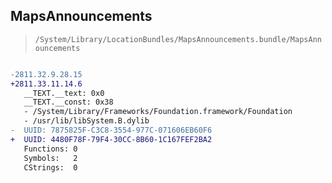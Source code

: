 ## MapsAnnouncements

> `/System/Library/LocationBundles/MapsAnnouncements.bundle/MapsAnnouncements`

```diff

-2811.32.9.28.15
+2811.33.11.14.6
   __TEXT.__text: 0x0
   __TEXT.__const: 0x38
   - /System/Library/Frameworks/Foundation.framework/Foundation
   - /usr/lib/libSystem.B.dylib
-  UUID: 7875825F-C3C8-3554-977C-071606EB60F6
+  UUID: 4480F78F-79F4-30CC-8B60-1C167FEF2BA2
   Functions: 0
   Symbols:   2
   CStrings:  0

```
